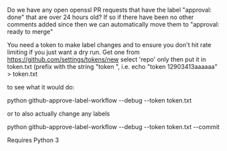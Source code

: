 Do we have any open openssl PR requests that have the label
"approval: done" that are over 24 hours old?  If so if there
have been no other comments added since then we can automatically
move them to "approval: ready to merge"

You need a token to make label changes and to ensure you don't
hit rate limiting if you just want a dry run.  Get one from
https://github.com/settings/tokens/new select 'repo' only
then put it in token.txt (prefix with the string "token ", i.e.
echo "token 12903413aaaaaa" > token.txt

to see what it would do:

python github-approve-label-workflow --debug --token token.txt

or to also actually change any labels

python github-approve-label-workflow --debug --token token.txt --commit

Requires Python 3
